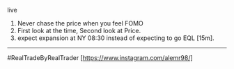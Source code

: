 live
 
1. Never chase the price when you feel FOMO  
2. First look at the time, Second look at Price.   
3. expect expansion at NY 08:30 instead of expecting to go EQL [15m].  



-------------------------------------------------------  
#RealTradeByRealTrader [https://www.instagram.com/alemr98/]